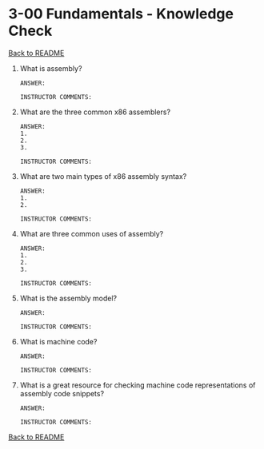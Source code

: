 
# 3-00 Fundamentals - Knowledge Check

[Back to README](README.md)

1. What is assembly?
    ```
    ANSWER:  
    ```
    ```
    INSTRUCTOR COMMENTS:  
    ```

2. What are the three common x86 assemblers?
    ```
    ANSWER:  
    1. 
    2. 
    3. 
    ```
    ```
    INSTRUCTOR COMMENTS:  
    ```

3. What are two main types of x86 assembly syntax?
    ```
    ANSWER:
    1. 
    2. 
    ```
    ```
    INSTRUCTOR COMMENTS:  
    ```

4. What are three common uses of assembly?
    ```
    ANSWER: 
    1. 
    2. 
    3. 
    ```
    ```
    INSTRUCTOR COMMENTS:  
    ```

5. What is the assembly model?
    ```
    ANSWER: 
    ```
    ```
    INSTRUCTOR COMMENTS:  
    ```

6. What is machine code?
    ```
    ANSWER: 
    ```
    ```
    INSTRUCTOR COMMENTS:  
    ```

7. What is a great resource for checking machine code representations of 
assembly code snippets?
    ```
    ANSWER: 
    ```
    ```
    INSTRUCTOR COMMENTS:  
    ```

[Back to README](README.md)


<!--- End of file. --->
